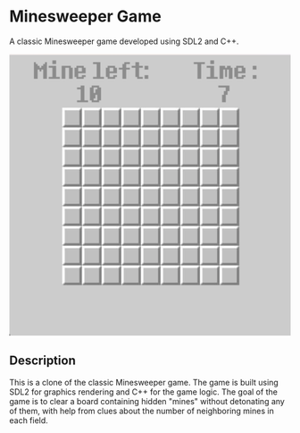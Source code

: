 # Minesweeper Game

A classic Minesweeper game developed using SDL2 and C++.

![Gameplay Screenshot](MineSweeper/assets/screenshot.png)

## Description

This is a clone of the classic Minesweeper game. The game is built using SDL2 for graphics rendering and C++ for the game logic. The goal of the game is to clear a board containing hidden "mines" without detonating any of them, with help from clues about the number of neighboring mines in each field.


